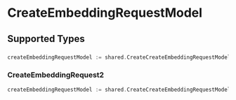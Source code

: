 # CreateEmbeddingRequestModel


## Supported Types

### 

```go
createEmbeddingRequestModel := shared.CreateCreateEmbeddingRequestModelStr(string{/* values here */})
```

### CreateEmbeddingRequest2

```go
createEmbeddingRequestModel := shared.CreateCreateEmbeddingRequestModelCreateEmbeddingRequest2(shared.CreateEmbeddingRequest2{/* values here */})
```

